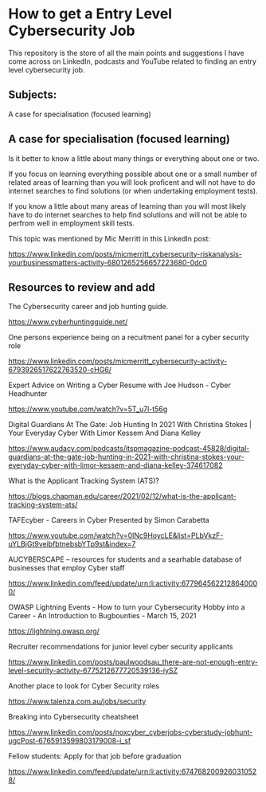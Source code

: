 # How to get a Entry Level Cybersecurity Job

This repository is the store of all the main points and suggestions I have come across on LinkedIn, podcasts and YouTube related to finding an entry level cybersecurity job.

## Subjects:

A case for specialisation (focused learning)




## A case for specialisation (focused learning)

Is it better to know a little about many things or everything about one or two.

If you focus on learning everything possible about one or a small number of related areas of learning than you will look proficent and will not have to do internet searches to find solutions (or when undertaking employment tests).

If you know a little about many areas of learning than you will most likely have to do internet searches to help find solutions and will not be able to perfrom well in employment skill tests.

This topic was mentioned by Mic Merritt in this LinkedIn post:

https://www.linkedin.com/posts/micmerritt_cybersecurity-riskanalysis-yourbusinessmatters-activity-6801265256657223680-0dc0



## Resources to review and add

The Cybersecurity career and job hunting guide.

https://www.cyberhuntingguide.net/

One persons experience being on a recuitment panel for a cyber security role 

https://www.linkedin.com/posts/micmerritt_cybersecurity-activity-6793926517622763520-cHG6/

Expert Advice on Writing a Cyber Resume with Joe Hudson - Cyber Headhunter

https://www.youtube.com/watch?v=5T_u7l-t56g

Digital Guardians At The Gate: Job Hunting In 2021 With Christina Stokes | Your Everyday Cyber With Limor Kessem And Diana Kelley

https://www.audacy.com/podcasts/itspmagazine-podcast-45828/digital-guardians-at-the-gate-job-hunting-in-2021-with-christina-stokes-your-everyday-cyber-with-limor-kessem-and-diana-kelley-374617082

What is the Applicant Tracking System (ATS)?

https://blogs.chapman.edu/career/2021/02/12/what-is-the-applicant-tracking-system-ats/

TAFEcyber - Careers in Cyber Presented by Simon Carabetta

https://www.youtube.com/watch?v=0lNc9HoycLE&list=PLbVkzF-uYLBjGt9veibfbtnebsbYTp9st&index=7

AUCYBERSCAPE – resources for students and a searhable database of businesses that employ Cyber staff

https://www.linkedin.com/feed/update/urn:li:activity:6779645622128640000/

OWASP Lightning Events - How to turn your Cybersecurity Hobby into a Career - An Introduction to Bugbounties - March 15, 2021

https://lightning.owasp.org/

Recruiter recommendations for junior level cyber security applicants

https://www.linkedin.com/posts/paulwoodsau_there-are-not-enough-entry-level-security-activity-6775212677720539136-iySZ

Another place to look for Cyber Security roles

https://www.talenza.com.au/jobs/security

Breaking into Cybersecurity cheatsheet

https://www.linkedin.com/posts/noxcyber_cyberjobs-cyberstudy-jobhunt-ugcPost-6765913599803179008-i_sf

Fellow students: Apply for that job before graduation

https://www.linkedin.com/feed/update/urn:li:activity:6747682009260310528/

